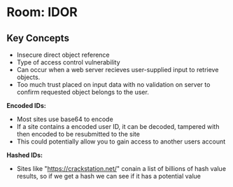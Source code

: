 # Room: IDOR 

## Key Concepts
- Insecure direct object reference 
- Type of access control vulnerability
- Can occur when a web server recieves user-supplied input to retrieve objects.
- Too much trust placed on input data with no validation on server to confirm requested object belongs to the user.

**Encoded IDs:**
- Most sites use base64 to encode
- If a site contains a encoded user ID, it can be decoded, tampered with then encoded to be resubmitted to the site
- This could potentially allow you to gain access to another users account

**Hashed IDs:**
- Sites like "https://crackstation.net/" conain a list of billions of hash value results, so if we get a hash we can see if it has a potential value

